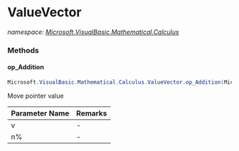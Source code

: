 ﻿# ValueVector
_namespace: <a href="#" onClick="load('/docs/Microsoft.VisualBasic.Mathematical.Calculus/index.md')">Microsoft.VisualBasic.Mathematical.Calculus</a>_





### Methods

#### op_Addition
```csharp
Microsoft.VisualBasic.Mathematical.Calculus.ValueVector.op_Addition(Microsoft.VisualBasic.Mathematical.Calculus.ValueVector,System.Int32)
```
Move pointer value

|Parameter Name|Remarks|
|--------------|-------|
|v|-|
|n%|-|



